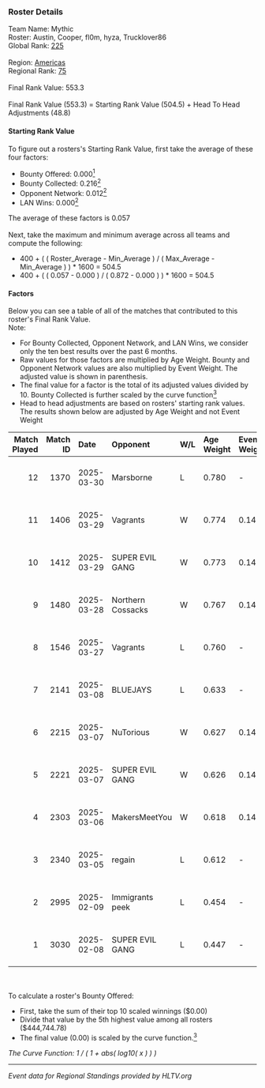 ### Roster Details<br />
Team Name: Mythic<br />
Roster: Austin, Cooper, fl0m, hyza, Trucklover86<br />
Global Rank: [225](../../standings_global_2025_06_02.md)<br />
<br />
Region: [Americas]( ../../standings_americas_2025_06_02.md)<br />
Regional Rank: [75]( ../../standings_americas_2025_06_02.md)<br />
<br />
Final Rank Value:  553.3<br />
<br />
Final Rank Value (553.3) = Starting Rank Value (504.5) + Head To Head Adjustments (48.8)<br />

#### Starting Rank Value<br />
To figure out a rosters's Starting Rank Value, first take the average of these four factors:<br />
- Bounty Offered: 0.000[<sup>1</sup>](#table2)
- Bounty Collected: 0.216[<sup>2</sup>](#table1)
- Opponent Network: 0.012[<sup>2</sup>](#table1)
- LAN Wins: 0.000[<sup>2</sup>](#table1)

The average of these factors is 0.057<br />
<br />
Next, take the maximum and minimum average across all teams and compute the following:<br />
- 400 + ( ( Roster_Average - Min_Average ) / ( Max_Average - Min_Average ) ) * 1600 = 504.5
- 400 + ( ( 0.057 - 0.000 ) / ( 0.872 - 0.000 ) ) * 1600 = 504.5


#### Factors<br />
Below you can see a table of all of the matches that contributed to this roster's Final Rank Value.<br />
Note:<br />

- For Bounty Collected, Opponent Network, and LAN Wins, we consider only the ten best results over the past 6 months.
- Raw values for those factors are multiplied by Age Weight. Bounty and Opponent Network values are also multiplied by Event Weight. The adjusted value is shown in parenthesis.
- The final value for a factor is the total of its adjusted values divided by 10. Bounty Collected is further scaled by the curve function[<sup>3</sup>](#curveFunction)
- Head to head adjustments are based on rosters' starting rank values. The results shown below are adjusted by Age Weight and not Event Weight
<span id="table1"></span><br />


| Match Played | Match ID | Date       | Opponent          | W/L | Age Weight | Event Weight | Bounty Collected | Opponent Network | LAN Wins  | H2H Adj. | Roster                                   |
| -: | -: | :- | :- | :- | :- | :- | :- | :- | :- | -: | :- |
|           12 |     1370 | 2025-03-30 | Marsborne         | L   | 0.780      | -            | -                | -                | -         |    -3.59 | Austin, Cooper, fl0m, hyza, Trucklover86 |
|           11 |     1406 | 2025-03-29 | Vagrants          | W   | 0.774      | 0.143        | 0.016 (0.002)    | 0.384 (0.042)    | 0 (0.000) |    19.83 | Austin, Cooper, fl0m, hyza, Trucklover86 |
|           10 |     1412 | 2025-03-29 | SUPER EVIL GANG   | W   | 0.773      | 0.143        | 0.003 (0.000)    | 0.362 (0.040)    | 0 (0.000) |    16.67 | Austin, Cooper, fl0m, hyza, Trucklover86 |
|            9 |     1480 | 2025-03-28 | Northern Cossacks | W   | 0.767      | 0.143        | 0.000 (0.000)    | 0.000 (0.000)    | 0 (0.000) |     8.18 | Austin, Cooper, fl0m, hyza, Trucklover86 |
|            8 |     1546 | 2025-03-27 | Vagrants          | L   | 0.760      | -            | -                | -                | -         |    -3.71 | Austin, Cooper, fl0m, hyza, Trucklover86 |
|            7 |     2141 | 2025-03-08 | BLUEJAYS          | L   | 0.633      | -            | -                | -                | -         |    -1.10 | Austin, Cooper, fl0m, hyza, Trucklover86 |
|            6 |     2215 | 2025-03-07 | NuTorious         | W   | 0.627      | 0.143        | 0.000 (0.000)    | 0.052 (0.005)    | 0 (0.000) |     9.29 | Austin, Cooper, fl0m, hyza, Trucklover86 |
|            5 |     2221 | 2025-03-07 | SUPER EVIL GANG   | W   | 0.626      | 0.143        | 0.003 (0.000)    | 0.362 (0.032)    | 0 (0.000) |    13.99 | Austin, Cooper, fl0m, hyza, Trucklover86 |
|            4 |     2303 | 2025-03-06 | MakersMeetYou     | W   | 0.618      | 0.143        | 0.000 (0.000)    | 0.000 (0.000)    | 0 (0.000) |     7.30 | Austin, Cooper, fl0m, hyza, Trucklover86 |
|            3 |     2340 | 2025-03-05 | regain            | L   | 0.612      | -            | -                | -                | -         |    -8.86 | Austin, Cooper, fl0m, hyza, Trucklover86 |
|            2 |     2995 | 2025-02-09 | Immigrants peek   | L   | 0.454      | -            | -                | -                | -         |    -5.51 | Austin, Cooper, fl0m, hyza, Trucklover86 |
|            1 |     3030 | 2025-02-08 | SUPER EVIL GANG   | L   | 0.447      | -            | -                | -                | -         |    -3.70 | Austin, Cooper, fl0m, hyza, Trucklover86 |

<br />
<span id="table2"></span><br />
To calculate a roster's Bounty Offered:<br />

- First, take the sum of their top 10 scaled winnings ($0.00)
- Divide that value by the 5th highest value among all rosters ($444,744.78)
- The final value (0.00) is scaled by the curve function.[<sup>3</sup>](#curveFunction)

<span id="curveFunction"></span>_The Curve Function: 1 / ( 1 + abs( log10( x ) ) )_<br />

---
_Event data for Regional Standings provided by HLTV.org_<br />
